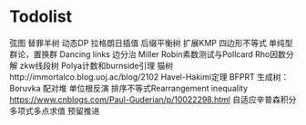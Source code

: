 # Todolist
弦图
替罪羊树
动态DP
拉格朗日插值
后缀平衡树
扩展KMP
四边形不等式
单纯型
群论，置换群
Dancing links
边分治
Miller Robin素数测试与Pollcard Rho因数分解
zkw线段树
Polya计数和burnside引理
猫树http://immortalco.blog.uoj.ac/blog/2102
Havel-Hakimi定理
BFPRT
生成树：Boruvka
配对堆
单位根反演
排序不等式Rearrangement inequality https://www.cnblogs.com/Paul-Guderian/p/10022298.html
自适应辛普森积分
多项式多点求值
预留推进